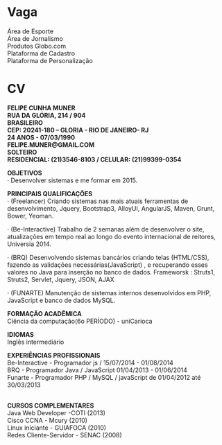 Vaga
====

Área de Esporte<br /> 
Área de Jornalismo<br /> 
Produtos Globo.com<br /> 
Plataforma de Cadastro<br /> 
Plataforma de Personalização

CV
==
<b>
FELIPE CUNHA MUNER<br /> 
RUA DA GLÓRIA, 214 / 904<br /> 
BRASILEIRO<br /> 
CEP: 20241-180 – GLORIA - RIO DE JANEIRO- RJ<br /> 
24 ANOS - 07/03/1990<br /> 
FELIPE.MUNER@GMAIL.COM<br /> 
SOLTEIRO<br /> 
RESIDENCIAL: (21)3546-8103 / CELULAR: (21)99399-0354<br />
</b>

<b>OBJETIVOS</b><br />
· Desenvolver sistemas e me formar em 2015.

<b>
PRINCIPAIS QUALIFICAÇÕES<br />
</b>· (Freelancer) Criando sistemas nas mais atuais ferramentas de
desenvolvimento, Jquery, Bootstrap3, AlloyUI, AngularJS, Maven, Grunt,
Bower, Yeoman.

· (Be-Interactive) Trabalho de 2 semanas além de desenvolver o site, atualizações em tempo real ao longo do evento internacional de reitores, Universia 2014.

· (BRQ) Desenvolvendo sistemas bancários criando telas (HTML/CSS),
fazendo as validações necessárias(JavaScript) , e recuperando esses valores
no Java para inserção no banco de dados.
Frameworsk : Struts1, Struts2, Servlet, Jquery, JSON, AJAX

· (FUNARTE) Manutenção de sistemas internos desenvolvidos em PHP,
JavaScript e banco de dados MySQL.


<b>FORMAÇÃO ACADÊMICA</b><br />
Ciência da computação(6o PERÍODO) - uniCarioca

<b>IDIOMAS</b><br />
Inglês intermediário

<b>EXPERIÊNCIAS PROFISSIONAIS</b><br />
Be-Interactive - Programador js / 15/07/2014 - 01/08/2014 <br />
BRQ - Programador Java / JavaScript 01/04/2013 - 01/06/2014<br />
Funarte - Programador PHP / MySQL / javaScript de 01/04/2012 até 30/03/2013<br /><br />

<b>
CURSOS COMPLEMENTARES</b><br />
Java Web Developer -COTI (2013)<br />
Cisco CCNA - Mcury (2010)<br />
Linux iniciante - GUIAFOCA (2010)<br />
Redes Cliente-Servidor - SENAC (2008)<br />

